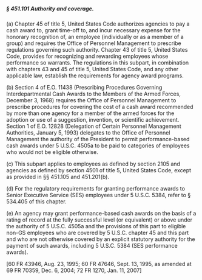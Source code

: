 ##### § 451.101 Authority and coverage. #####

(a) Chapter 45 of title 5, United States Code authorizes agencies to pay a cash award to, grant time-off to, and incur necessary expense for the honorary recognition of, an employee (individually or as a member of a group) and requires the Office of Personnel Management to prescribe regulations governing such authority. Chapter 43 of title 5, United States Code, provides for recognizing and rewarding employees whose performance so warrants. The regulations in this subpart, in combination with chapters 43 and 45 of title 5, United States Code, and any other applicable law, establish the requirements for agency award programs.

(b) Section 4 of E.O. 11438 (Prescribing Procedures Governing Interdepartmental Cash Awards to the Members of the Armed Forces, December 3, 1968) requires the Office of Personnel Management to prescribe procedures for covering the cost of a cash award recommended by more than one agency for a member of the armed forces for the adoption or use of a suggestion, invention, or scientific achievement. Section 1 of E.O. 12828 (Delegation of Certain Personnel Management Authorities, January 5, 1993) delegates to the Office of Personnel Management the authority of the President to permit performance-based cash awards under 5 U.S.C. 4505a to be paid to categories of employees who would not be eligible otherwise.

(c) This subpart applies to employees as defined by section 2105 and agencies as defined by section 4501 of title 5, United States Code, except as provided in §§ 451.105 and 451.201(b).

(d) For the regulatory requirements for granting performance awards to Senior Executive Service (SES) employees under 5 U.S.C. 5384, refer to § 534.405 of this chapter.

(e) An agency may grant performance-based cash awards on the basis of a rating of record at the fully successful level (or equivalent) or above under the authority of 5 U.S.C. 4505a and the provisions of this part to eligible non-GS employees who are covered by 5 U.S.C. chapter 45 and this part and who are not otherwise covered by an explicit statutory authority for the payment of such awards, including 5 U.S.C. 5384 (SES performance awards).

[60 FR 43946, Aug. 23, 1995; 60 FR 47646, Sept. 13, 1995, as amended at 69 FR 70359, Dec. 6, 2004; 72 FR 1270, Jan. 11, 2007]